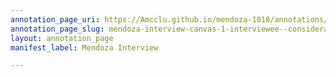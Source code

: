 ```yaml
---
annotation_page_uri: https://Amcclu.github.io/mendoza-1018/annotations/mendoza-interview-canvas-1-interviewee--consideration.json
annotation_page_slug: mendoza-interview-canvas-1-interviewee--consideration
layout: annotation_page
manifest_label: Mendoza Interview

---
```

